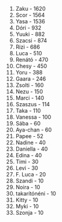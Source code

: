1. Zaku - 1620
2. Scor - 1564
3. Yasa - 1536
4. Dóri - 932
5. Yuuki - 882
6. Szacsi - 874
7. Rizi - 686
8. Luca - 510
9. Renátó - 470
10. Chesy - 450
11. Yoru - 388
12. Gaara - 246
13. Zsolti - 160
14. Nezu - 150
15. Marci - 140
16. Szaszus - 114
17. Taka - 110
18. Vanessa - 100
19. Sába - 60
19. Aya-chan - 60
20. Papee - 52
21. Nadine - 40
21. Daniella - 40
21. Edina - 40
22. Timi - 30
22. Levi - 30
23. F. Luca - 20
24. Szandi - 10
24. Noira - 10
24. takarítónéni - 10
24. Kitty - 10
24. Myki - 10
24. Szonja - 10
